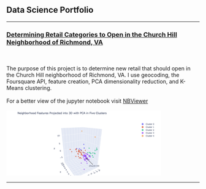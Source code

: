 ## Data Science Portfolio

---
### [Determining Retail Categories to Open in the Church Hill Neighborhood of Richmond, VA](https://github.com/mphill82/Retail_Inference_Capstone)
<br><br>
The purpose of this project is to determine new retail that should open in the Church Hill neighborhood of Richmond, VA.  I use geocoding, the Foursquare API, feature creation, PCA dimensionality reduction, and K-Means clustering.
<br><br>
For a better view of the jupyter notebook visit 
[NBViewer](https://nbviewer.jupyter.org/github/mphill82/Retail_Inference_Capstone/blob/8b065d53de52195103b25927ec2ba1c2a5cb30b4/Retail_Inference_notebook.ipynb)
<br><br>
<img src="images/cluster_plot.png?raw=True" width=80%/> 

---

